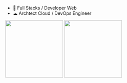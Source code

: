 
- 🌱 Full Stacks / Developer Web
- ☁  Archtect Cloud / DevOps Engineer


<div>
<img height="180em" src="https://github-readme-stats.vercel.app/api?username=devopscomputer&show_icons=falsetheme-dracula&include_all_commits-true&count_private-true"/>
<img height="180em" src="https://github-readme-stats.vercel.app/api/top-langs/?username=iuricode&hide=html&layout=compact&theme=dark" />
                        
</div>
